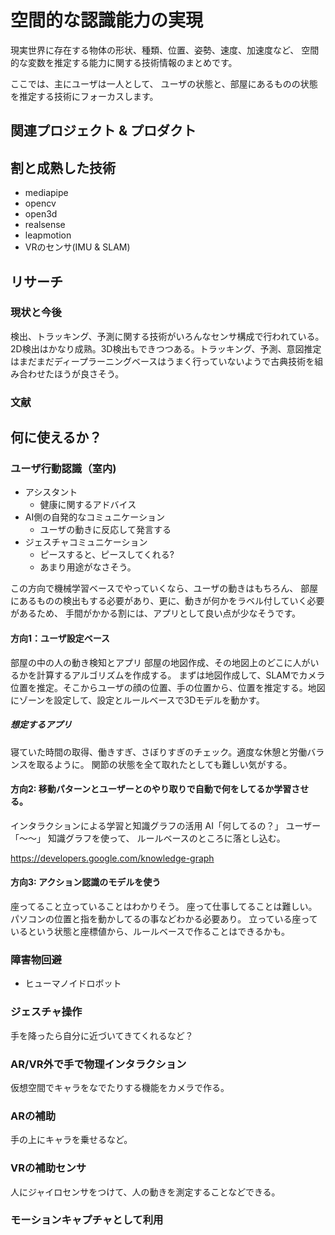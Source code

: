 # 空間的な認識能力の実現
現実世界に存在する物体の形状、種類、位置、姿勢、速度、加速度など、
空間的な変数を推定する能力に関する技術情報のまとめです。

ここでは、主にユーザは一人として、
ユーザの状態と、部屋にあるものの状態を推定する技術にフォーカスします。

## 関連プロジェクト & プロダクト


## 割と成熟した技術
* mediapipe
* opencv
* open3d
* realsense
* leapmotion
* VRのセンサ(IMU & SLAM)

## リサーチ
### 現状と今後
検出、トラッキング、予測に関する技術がいろんなセンサ構成で行われている。2D検出はかなり成熟。3D検出もできつつある。トラッキング、予測、意図推定はまだまだディープラーニングベースはうまく行っていないようで古典技術を組み合わせたほうが良さそう。

### 文献


## 何に使えるか？
### ユーザ行動認識（室内)
* アシスタント
  * 健康に関するアドバイス
* AI側の自発的なコミュニケーション
  * ユーザの動きに反応して発言する
* ジェスチャコミュニケーション
  * ピースすると、ピースしてくれる?
  * あまり用途がなさそう。

この方向で機械学習ベースでやっていくなら、ユーザの動きはもちろん、
部屋にあるものの検出もする必要があり、更に、動きが何かをラベル付していく必要があるため、
手間がかかる割には、アプリとして良い点が少なそうです。

#### 方向1：ユーザ設定ベース
部屋の中の人の動き検知とアプリ
部屋の地図作成、その地図上のどこに人がいるかを計算するアルゴリズムを作成する。
まずは地図作成して、SLAMでカメラ位置を推定。そこからユーザの顔の位置、手の位置から、位置を推定する。地図にゾーンを設定して、設定とルールベースで3Dモデルを動かす。

##### 想定するアプリ
寝ていた時間の取得、働きすぎ、さぼりすぎのチェック。適度な休憩と労働バランスを取るように。
関節の状態を全て取れたとしても難しい気がする。

#### 方向2: 移動パターンとユーザーとのやり取りで自動で何をしてるか学習させる。
インタラクションによる学習と知識グラフの活用
AI「何してるの？」
ユーザー「〜〜」
知識グラフを使って、
ルールベースのところに落とし込む。

https://developers.google.com/knowledge-graph

#### 方向3: アクション認識のモデルを使う
座ってること立っていることはわかりそう。
座って仕事してることは難しい。パソコンの位置と指を動かしてるの事などわかる必要あり。
立っている座っているという状態と座標値から、ルールベースで作ることはできるかも。

### 障害物回避
* ヒューマノイドロボット

### ジェスチャ操作
手を降ったら自分に近づいてきてくれるなど？

### AR/VR外で手で物理インタラクション
仮想空間でキャラをなでたりする機能をカメラで作る。

### ARの補助
手の上にキャラを乗せるなど。

### VRの補助センサ
人にジャイロセンサをつけて、人の動きを測定することなどできる。

### モーションキャプチャとして利用
